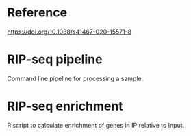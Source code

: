 # Reference
https://doi.org/10.1038/s41467-020-15571-8

# RIP-seq pipeline
Command line pipeline for processing a sample.

# RIP-seq enrichment
R script to calculate enrichment of genes in IP relative to Input.

